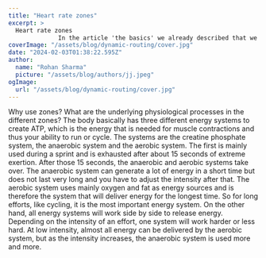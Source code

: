 ```yaml
---
title: "Heart rate zones"
excerpt: >
  Heart rate zones
              In the article 'the basics' we already described that we often work with heart rate or power training zones. In order to better understand these zones, we explain in this.
coverImage: "/assets/blog/dynamic-routing/cover.jpg"
date: "2024-02-03T01:38:22.595Z"
author:
  name: "Rohan Sharma"
  picture: "/assets/blog/authors/jj.jpeg"
ogImage:
  url: "/assets/blog/dynamic-routing/cover.jpg"
---
```


Why use zones?
What are the underlying physiological processes in the different zones? The body basically has three different energy systems to create ATP, which is the energy that is needed for muscle contractions and thus your ability to run or cycle. The systems are the creatine phosphate system, the anaerobic system and the aerobic system. The first is mainly used during a sprint and is exhausted after about 15 seconds of extreme exertion. After those 15 seconds, the anaerobic and aerobic systems take over.
The anaerobic system can generate a lot of energy in a short time but does not last very long and you have to adjust the intensity after that. The aerobic system uses mainly oxygen and fat as energy sources and is therefore the system that will deliver energy for the longest time. So for long efforts, like cycling, it is the most important energy system.
On the other hand, all energy systems will work side by side to release energy. Depending on the intensity of an effort, one system will work harder or less hard. At low intensity, almost all energy can be delivered by the aerobic system, but as the intensity increases, the anaerobic system is used more and more.